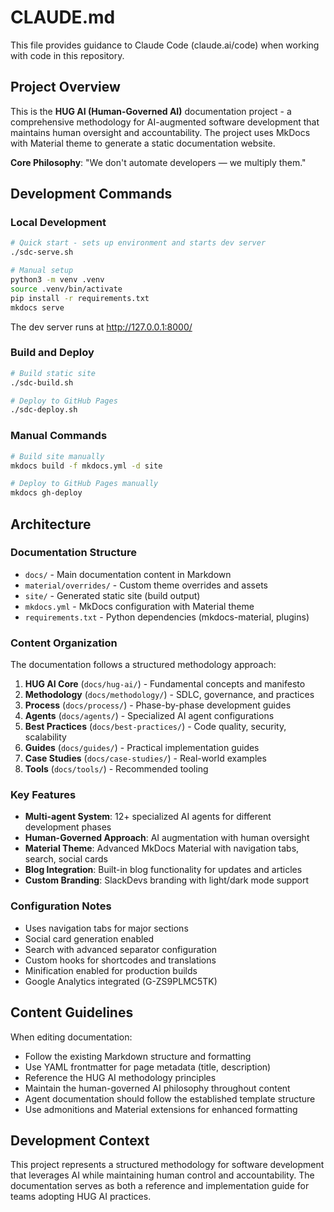 # CLAUDE.md

This file provides guidance to Claude Code (claude.ai/code) when working with code in this repository.

## Project Overview

This is the **HUG AI (Human-Governed AI)** documentation project - a comprehensive methodology for AI-augmented software development that maintains human oversight and accountability. The project uses MkDocs with Material theme to generate a static documentation website.

**Core Philosophy**: "We don't automate developers — we multiply them."

## Development Commands

### Local Development
```bash
# Quick start - sets up environment and starts dev server
./sdc-serve.sh

# Manual setup
python3 -m venv .venv
source .venv/bin/activate
pip install -r requirements.txt
mkdocs serve
```
The dev server runs at http://127.0.0.1:8000/

### Build and Deploy
```bash
# Build static site
./sdc-build.sh

# Deploy to GitHub Pages  
./sdc-deploy.sh
```

### Manual Commands
```bash
# Build site manually
mkdocs build -f mkdocs.yml -d site

# Deploy to GitHub Pages manually
mkdocs gh-deploy
```

## Architecture

### Documentation Structure
- `docs/` - Main documentation content in Markdown
- `material/overrides/` - Custom theme overrides and assets
- `site/` - Generated static site (build output)
- `mkdocs.yml` - MkDocs configuration with Material theme
- `requirements.txt` - Python dependencies (mkdocs-material, plugins)

### Content Organization
The documentation follows a structured methodology approach:

1. **HUG AI Core** (`docs/hug-ai/`) - Fundamental concepts and manifesto
2. **Methodology** (`docs/methodology/`) - SDLC, governance, and practices  
3. **Process** (`docs/process/`) - Phase-by-phase development guides
4. **Agents** (`docs/agents/`) - Specialized AI agent configurations
5. **Best Practices** (`docs/best-practices/`) - Code quality, security, scalability
6. **Guides** (`docs/guides/`) - Practical implementation guides
7. **Case Studies** (`docs/case-studies/`) - Real-world examples
8. **Tools** (`docs/tools/`) - Recommended tooling

### Key Features
- **Multi-agent System**: 12+ specialized AI agents for different development phases
- **Human-Governed Approach**: AI augmentation with human oversight
- **Material Theme**: Advanced MkDocs Material with navigation tabs, search, social cards
- **Blog Integration**: Built-in blog functionality for updates and articles
- **Custom Branding**: SlackDevs branding with light/dark mode support

### Configuration Notes
- Uses navigation tabs for major sections
- Social card generation enabled
- Search with advanced separator configuration
- Custom hooks for shortcodes and translations
- Minification enabled for production builds
- Google Analytics integrated (G-ZS9PLMC5TK)

## Content Guidelines

When editing documentation:
- Follow the existing Markdown structure and formatting
- Use YAML frontmatter for page metadata (title, description)
- Reference the HUG AI methodology principles
- Maintain the human-governed AI philosophy throughout content
- Agent documentation should follow the established template structure
- Use admonitions and Material extensions for enhanced formatting

## Development Context

This project represents a structured methodology for software development that leverages AI while maintaining human control and accountability. The documentation serves as both a reference and implementation guide for teams adopting HUG AI practices.